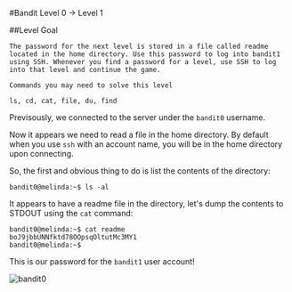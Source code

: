 #Bandit Level 0 → Level 1

##Level Goal

```
The password for the next level is stored in a file called readme located in the home directory. Use this password to log into bandit1 using SSH. Whenever you find a password for a level, use SSH to log into that level and continue the game.

Commands you may need to solve this level

ls, cd, cat, file, du, find
```

Previsously, we connected to the server under the `bandit0` username.

Now it appears we need to read a file in the home directory. By default when you use `ssh` with an account name, you will be in the home directory upon connecting.

So, the first and obvious thing to do is list the contents of the directory:

`bandit0@melinda:~$ ls -al`

It appears to have a readme file in the directory, let's dump the contents to STDOUT using the `cat` command:

```
bandit0@melinda:~$ cat readme
boJ9jbbUNNfktd78OOpsqOltutMc3MY1
bandit0@melinda:~$
```

This is our password for the `bandit1` user account!

![bandit0](https://github.com/Ninjex/Wargame-Writeups/blob/master/OverTheWire/bandit/level1/bandit1.png?raw=true "bandit1")
